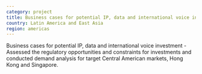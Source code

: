 ```yaml
---
category: project
title: Business cases for potential IP, data and international voice investment
country: Latin America and East Asia
region: americas
---
```

Business cases for potential IP, data and international voice investment - Assessed the regulatory opportunities and constraints for investments and conducted demand analysis for target Central American markets, Hong Kong and Singapore.  
